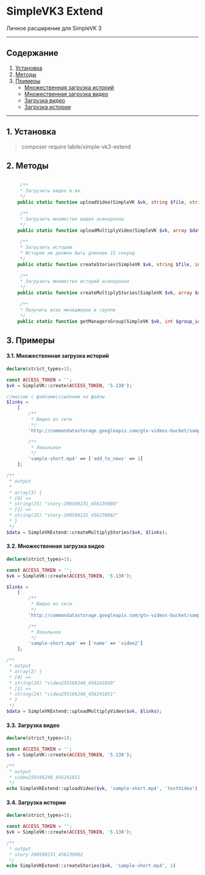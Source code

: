 # SimpleVK3 Extend

Личное расширение для SimpleVK 3

___

## Содержание

1. [Установка](#1-установка)
2. [Методы](#2-методы)
3. [Примеры](#2-примеры)
   + [Множественная загрузка историй](#31-множественная-загрузка-историй)
   + [Множественная загрузка видео](#32-множественная-загрузка-видео)
   + [Загрузка видео](#33-загрузка-видео)
   + [Загрузка истории](#34-загрузка-видео)

___

## 1. Установка

> composer require labile/simple-vk3-extend

## 2. Методы

```php

     /**
     * Загрузить видео в вк
     */
    public static function uploadVideo(SimpleVK $vk, string $file, string $name, string $description = null, bool $is_private = null, int $wallpost = null, int $group_id = null, int $album_id = null, int $no_comments = null, int $repeat = null, int $compression = null): string|false

     /**
     * Загрузить множество видео асинхронно
     */
    public static function uploadMultiplyVideo(SimpleVK $vk, array $data): array|false
	
     /**
     * Загрузить историю
     * История не должна быть длиннее 15 секунд
     */
    public static function createStories(SimpleVK $vk, string $file, int $add_to_news, string|int $user_ids = null, int $reply_to_story = null, string $link_text = null, string $link_url = null, int $group_id = null, string $clickable_stickers = null): string|false
	
     /**
     * Загрузить множество историй асинхронно
     */
    public static function createMultiplyStories(SimpleVK $vk, array $data): false|array
	
     /**
     * Получить всех менеджеров в группе
     */
    public static function getManagersGroup(SimpleVK $vk, int $group_id): array|false
```
## 3. Примеры

#### 3.1. Множественная загрузка историй
```php
declare(strict_types=1);

const ACCESS_TOKEN = '';
$vk = SimpleVK::create(ACCESS_TOKEN, '5.130');

//массив с файлами\ссылками на файлы
$links =
    [
        /**
         * Видео из сети
         */
        'http://commondatastorage.googleapis.com/gtv-videos-bucket/sample/ForBiggerMeltdowns.mp4' => ['add_to_news' => 1],

        /**
         * Локальное
         */
        'sample-short.mp4' => ['add_to_news' => 1]
    ];

/**
 * output
 *
 * array(3) {
 * [0] =>
 * string(25) "story-200599231_456239080"
 * [1] =>
 * string(25) "story-200599231_456239082"
 * }
 */
$data = SimpleVKExtend::createMultiplyStories($vk, $links);
```

#### 3.2. Множественная загрузка видео
```php
declare(strict_types=1);

const ACCESS_TOKEN = '';
$vk = SimpleVK::create(ACCESS_TOKEN, '5.130');

$links =
    [
        /**
         * Видео из сети
         */
        'http://commondatastorage.googleapis.com/gtv-videos-bucket/sample/ForBiggerBlazes.mp4' => ['name' => 'video1'],

        /**
         * Локальное
         */
        'sample-short.mp4' => ['name' => 'video2']
    ];

/**
 * output
 * array(2) {
 * [0] =>
 * string(24) "video259166248_456241850"
 * [1] =>
 * string(24) "video259166248_456241851"
 * }
 */
$data = SimpleVKExtend::uploadMultiplyVideo($vk, $links);
```

#### 3.3. Загрузка видео
```php
declare(strict_types=1);

const ACCESS_TOKEN = '';
$vk = SimpleVK::create(ACCESS_TOKEN, '5.130');

/**
 * output
 * video259166248_456241851
 */
echo SimpleVKExtend::uploadVideo($vk, 'sample-short.mp4', 'testVideo')
```

#### 3.4. Загрузка истории
```php
declare(strict_types=1);

const ACCESS_TOKEN = '';
$vk = SimpleVK::create(ACCESS_TOKEN, '5.130');

/**
 * output
 * story-200599231_456239082
 */
echo SimpleVKExtend::createStories($vk, 'sample-short.mp4', 1)
```